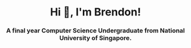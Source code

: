 <h1 align="center">Hi 👋, I'm Brendon!</h1>
<h3 align="center">A final year Computer Science Undergraduate from National University of Singapore.</h3>
